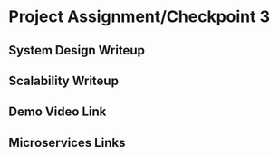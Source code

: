 # Project Assignment/Checkpoint 3

## System Design Writeup

## Scalability Writeup

## Demo Video Link

## Microservices Links